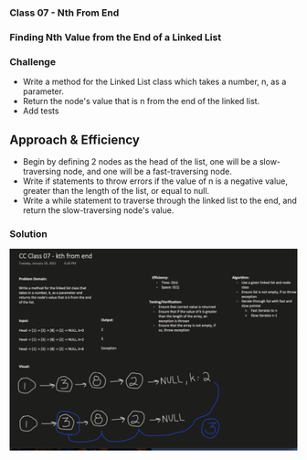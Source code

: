 ### **Class 07 - Nth From End**

### Finding Nth Value from the End of a Linked List

### Challenge
- Write a method for the Linked List class which takes a number, n, as a parameter.
- Return the node's value that is n from the end of the linked list.
- Add tests

## Approach & Efficiency

- Begin by defining 2 nodes as the head of the list, one will be a slow-traversing node, and one will be a fast-traversing node.
- Write if statements to throw errors if the value of n is a negative value, greater than the length of the list, or equal to null. 
- Write a while statement to traverse through the linked list to the end, and return the slow-traversing node's value. 

### Solution

![Kth from End Whiteboard](assets/KthFromEnd.png)